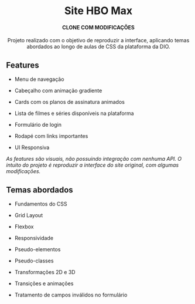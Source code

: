 <h1 align="center">Site HBO Max</h1>
<h4 align="center">CLONE COM MODIFICAÇÕES</h4>

<p align="center">Projeto realizado com o objetivo de reproduzir a interface, aplicando temas abordados ao longo de aulas de CSS da plataforma da DIO.</p>

<h2 id="features">Features</h2>

- Menu de navegação

- Cabeçalho com animação gradiente

- Cards com os planos de assinatura animados
  
- Lista de filmes e séries disponíveis na plataforma
  
- Formulário de login
  
- Rodapé com links importantes
  
- UI Responsiva

*As features são visuais, não possuindo integração com nenhuma API. O intuito do projeto é reproduzir a interface do site original, com algumas modificações.*

<h2 id="topics">Temas abordados</h2>

- Fundamentos do CSS
  
- Grid Layout
  
- Flexbox
  
- Responsividade
  
- Pseudo-elementos
  
- Pseudo-classes
  
- Transformações 2D e 3D
  
- Transições e animações
  
- Tratamento de campos inválidos no formulário
